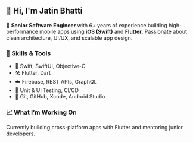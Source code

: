 ## 👋 Hi, I'm Jatin Bhatti

🚀 **Senior Software Engineer** with 6+ years of experience building high-performance mobile apps using **iOS (Swift)** and **Flutter**. Passionate about clean architecture, UI/UX, and scalable app design.

### 🔧 Skills & Tools
- 🧠 Swift, SwiftUI, Objective-C
- 🛠 Flutter, Dart
- ☁️ Firebase, REST APIs, GraphQL
- 🧪 Unit & UI Testing, CI/CD
- 🧰 Git, GitHub, Xcode, Android Studio

### 📈 What I’m Working On
Currently building cross-platform apps with Flutter and mentoring junior developers.

